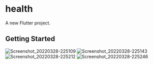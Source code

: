 # health

A new Flutter project.

## Getting Started

![Screenshot_20220328-225109](https://user-images.githubusercontent.com/65232750/160495910-4f6cedc8-7ce4-41f7-9047-55303e6b094a.jpeg)
![Screenshot_20220328-225143](https://user-images.githubusercontent.com/65232750/160495931-056edb89-c8a2-4f9f-92c5-6ca0e63de9fe.jpeg)
![Screenshot_20220328-225212](https://user-images.githubusercontent.com/65232750/160495938-e2a59b0a-60b0-4d79-8cc7-4edaa6a8d2e1.jpeg)
![Screenshot_20220328-225246](https://user-images.githubusercontent.com/65232750/160495948-c0dbcee6-5848-4760-b36f-9bb8b3be645a.jpeg)
